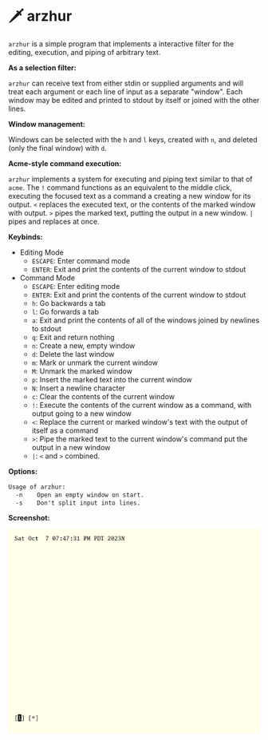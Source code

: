 # 🗡 arzhur

`arzhur` is a simple program that implements a interactive filter for the editing, execution, and piping of arbitrary text.

**As a selection filter:**

`arzhur` can receive text from either stdin or supplied arguments and will treat each argument or each line of input as a separate "window". Each window may be edited and printed to stdout by itself or joined with the other lines.

**Window management:**

Windows can be selected with the `h` and `l` keys, created with `n`, and deleted (only the final window) with `d`.

**Acme-style command execution:**

`arzhur` implements a system for executing and piping text similar to that of `acme`. The `!` command functions as an equivalent to the middle click, executing the focused text as a command a creating a new window for its output. `<` replaces the executed text, or the contents of the marked window with output. `>` pipes the marked text, putting the output in a new window. `|` pipes and replaces at once.

**Keybinds:**

* Editing Mode
	- `ESCAPE`: Enter command mode
	- `ENTER`: Exit and print the contents of the current window to stdout
* Command Mode
	- `ESCAPE`: Enter editing mode
	- `ENTER`: Exit and print the contents of the current window to stdout
	- `h`: Go backwards a tab
	- `l`: Go forwards a tab
	- `a`: Exit and print the contents of all of the windows joined by newlines to stdout
	- `q`: Exit and return nothing
	- `n`: Create a new, empty window
	- `d`: Delete the last window
	- `m`: Mark or unmark the current window
	- `M`: Unmark the marked window
	- `p`: Insert the marked text into the current window
	- `N`: Insert a newline character
	- `c`: Clear the contents of the current window
	- `!`: Execute the contents of the current window as a command, with output going to a new window
	- `<`: Replace the current or marked window's text with the output of itself as a command
	- `>`: Pipe the marked text to the current window's command put the output in a new window
	- `|`: `<` and `>` combined.

**Options:**

```
Usage of arzhur:
  -n	Open an empty window on start.
  -s	Don't split input into lines.
```

**Screenshot:**

![arzhur editing the output of the date command](in-use.png "arzhur editing the output of the date command")